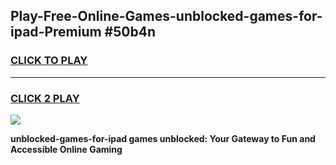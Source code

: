 
## Play-Free-Online-Games-unblocked-games-for-ipad-Premium #50b4n
<h3>
<a href="https://premium.freeplayer.one?title=unblocked-games-for-ipad&ref=8M">CLICK TO PLAY</a></h3>
<hr>

<h3>
<a href="https://premium.freeplayer.one?title=unblocked-games-for-ipad&ref=8M">CLICK 2 PLAY</a>
  
</h3>

<a href="https://premium.freeplayer.one?title=unblocked-games-for-ipad&ref=8M"><img src="https://clearcache.store/games.png"></a>


**unblocked-games-for-ipad games unblocked: Your Gateway to Fun and Accessible Online Gaming**
